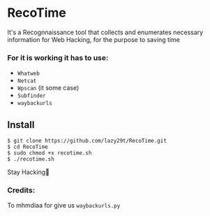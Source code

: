 # RecoTime
It's a Recognnaissance tool that collects and enumerates necessary information for Web Hacking, for the purpose to saving time

### For it is working it has to use:
- `Whatweb`
- `Netcat`
- `Wpscan` (it some case)
- `Subfinder`
- `waybackurls`

## Install
```console
$ git clone https://github.com/lazy29t/RecoTime.git
$ cd RecoTime
$ sudo chmod +x recotime.sh
$ ./recotime.sh

```
Stay Hacking💪

### Credits:
To mhmdiaa for give us `waybackurls.py`
